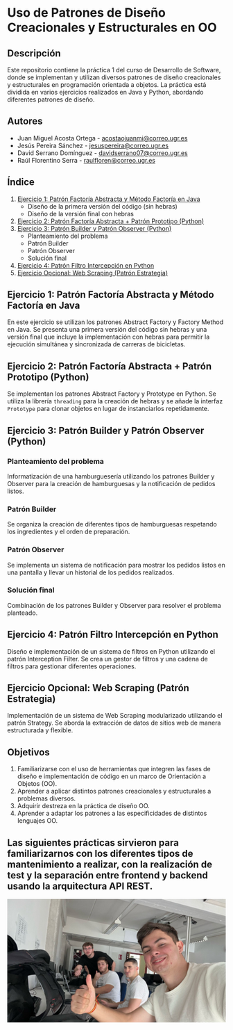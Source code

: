 # Uso de Patrones de Diseño Creacionales y Estructurales en OO

## Descripción
Este repositorio contiene la práctica 1 del curso de Desarrollo de Software, donde se implementan y utilizan diversos patrones de diseño creacionales y estructurales en programación orientada a objetos. La práctica está dividida en varios ejercicios realizados en Java y Python, abordando diferentes patrones de diseño.

## Autores
- Juan Miguel Acosta Ortega - acostaojuanmi@correo.ugr.es
- Jesús Pereira Sánchez - jesuspereira@correo.ugr.es
- David Serrano Domínguez - davidserrano07@correo.ugr.es
- Raúl Florentino Serra - raulfloren@correo.ugr.es

## Índice
1. [Ejercicio 1: Patrón Factoría Abstracta y Método Factoría en Java](#ejercicio-1-patrón-factoría-abstracta-y-método-factoría-en-java)
    - Diseño de la primera versión del código (sin hebras)
    - Diseño de la versión final con hebras
2. [Ejercicio 2: Patrón Factoría Abstracta + Patrón Prototipo (Python)](#ejercicio-2-patrón-factoría-abstracta-patrón-prototipo-python)
3. [Ejercicio 3: Patrón Builder y Patrón Observer (Python)](#ejercicio-3-patrón-builder-y-patrón-observer-python)
    - Planteamiento del problema
    - Patrón Builder
    - Patrón Observer
    - Solución final
4. [Ejercicio 4: Patrón Filtro Intercepción en Python](#ejercicio-4-patrón-filtro-intercepción-en-python)
5. [Ejercicio Opcional: Web Scraping (Patrón Estrategia)](#ejercicio-opcional-web-scraping-patrón-estrategia)

## Ejercicio 1: Patrón Factoría Abstracta y Método Factoría en Java
En este ejercicio se utilizan los patrones Abstract Factory y Factory Method en Java. Se presenta una primera versión del código sin hebras y una versión final que incluye la implementación con hebras para permitir la ejecución simultánea y sincronizada de carreras de bicicletas.

## Ejercicio 2: Patrón Factoría Abstracta + Patrón Prototipo (Python)
Se implementan los patrones Abstract Factory y Prototype en Python. Se utiliza la librería `threading` para la creación de hebras y se añade la interfaz `Prototype` para clonar objetos en lugar de instanciarlos repetidamente.

## Ejercicio 3: Patrón Builder y Patrón Observer (Python)
### Planteamiento del problema
Informatización de una hamburguesería utilizando los patrones Builder y Observer para la creación de hamburguesas y la notificación de pedidos listos.

### Patrón Builder
Se organiza la creación de diferentes tipos de hamburguesas respetando los ingredientes y el orden de preparación.

### Patrón Observer
Se implementa un sistema de notificación para mostrar los pedidos listos en una pantalla y llevar un historial de los pedidos realizados.

### Solución final
Combinación de los patrones Builder y Observer para resolver el problema planteado.

## Ejercicio 4: Patrón Filtro Intercepción en Python
Diseño e implementación de un sistema de filtros en Python utilizando el patrón Interception Filter. Se crea un gestor de filtros y una cadena de filtros para gestionar diferentes operaciones.

## Ejercicio Opcional: Web Scraping (Patrón Estrategia)
Implementación de un sistema de Web Scraping modularizado utilizando el patrón Strategy. Se aborda la extracción de datos de sitios web de manera estructurada y flexible.

## Objetivos
1. Familiarizarse con el uso de herramientas que integren las fases de diseño e implementación de código en un marco de Orientación a Objetos (OO).
2. Aprender a aplicar distintos patrones creacionales y estructurales a problemas diversos.
3. Adquirir destreza en la práctica de diseño OO.
4. Aprender a adaptar los patrones a las especificidades de distintos lenguajes OO.


## Las siguientes prácticas sirvieron para familiarizarnos con los diferentes tipos de mantenimiento a realizar, con la realización de test y la separación entre frontend y backend usando la arquitectura API REST.
<p align="center">
  <img src="https://github.com/JuanmiAcosta/Desarrollo_De_Software/blob/master/PR2/grupazo.jpeg?raw=true" alt="Imagen representativa">
</p>
